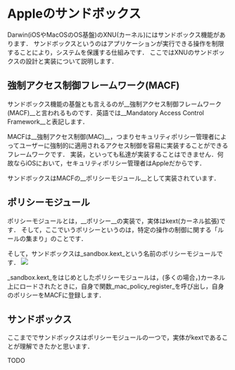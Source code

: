 # Appleのサンドボックス

Darwin(iOSやMacOSのOS基盤)のXNU(カーネル)にはサンドボックス機能があります．
サンドボックスというのはアプリケーションが実行できる操作を制限することにより，システムを保護する仕組みです．
ここではXNUのサンドボックスの設計と実装について説明します．

## 強制アクセス制御フレームワーク(MACF)

サンドボックス機能の基盤とも言えるのが__強制アクセス制御フレームワーク(MACF)__と言われるものです．英語では__Mandatory Access Control Framework__と表記します．

MACFは__強制アクセス制御(MAC)__，つまりセキュリティポリシー管理者によってユーザーに強制的に適用されるアクセス制御を容易に実装することができるフレームワークです．
実装，といっても私達が実装することはできません．何故ならiOSにおいて，セキュリティポリシー管理者はAppleだからです．

サンドボックスはMACFの__ポリシーモジュール__として実装されています．

## ポリシーモジュール

ポリシーモジュールとは，__ポリシー__の実装で，実体はkext(カーネル拡張)です．
そして，ここでいうポリシーというのは，特定の操作の制御に関する「ルールの集まり」のことです．

そして，サンドボックスは_sandbox.kext_という名前のポリシーモジュールです．
![](https://tva1.sinaimg.cn/large/007S8ZIlgy1ggivspc3dij326y05qabd.jpg)

_sandbox.kext_をはじめとしたポリシーモジュールは，(多くの場合，)カーネル上にロードされたときに，自身で関数_mac_policy_register_を呼び出し，自身のポリシーをMACFに登録します．

## サンドボックス

ここまででサンドボックスはポリシーモジュールの一つで，実体がkextであることが理解できたかと思います．

TODO